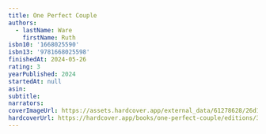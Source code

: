 ```yaml
---
title: One Perfect Couple
authors:
  - lastName: Ware
    firstName: Ruth
isbn10: '1668025590'
isbn13: '9781668025598'
finishedAt: 2024-05-26
rating: 3
yearPublished: 2024
startedAt: null
asin:
subtitle:
narrators:
coverImageUrl: https://assets.hardcover.app/external_data/61278628/26d18d91a18757c8dd517c2704f8c59eefc87566.jpeg
hardcoverUrl: https://hardcover.app/books/one-perfect-couple/editions/31147384
---
```

